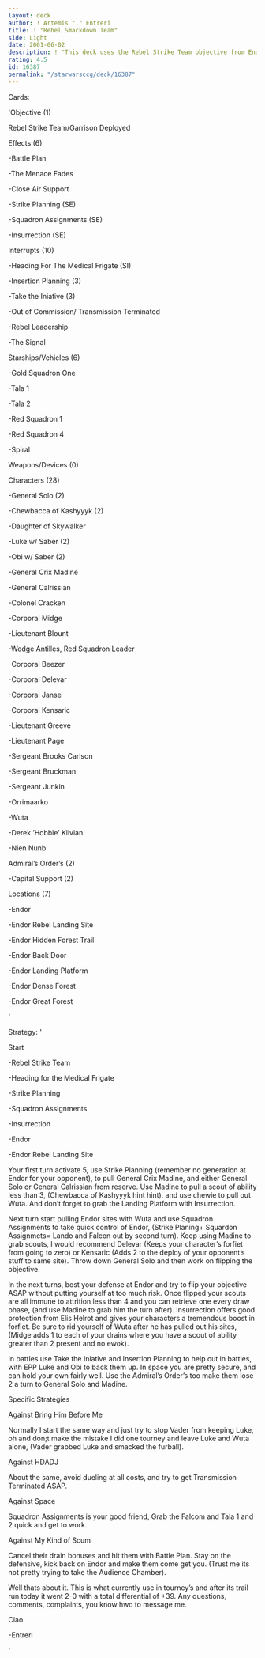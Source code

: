 ```yaml
---
layout: deck
author: ! Artemis "." Entreri
title: ! "Rebel Smackdown Team"
side: Light
date: 2001-06-02
description: ! "This deck uses the Rebel Strike Team objective from Endor, its designed for a quick start and is pretty much your straight up battle and drain deck."
rating: 4.5
id: 16387
permalink: "/starwarsccg/deck/16387"
---
```

Cards: 

'Objective (1)

Rebel Strike Team/Garrison Deployed


Effects (6)

-Battle Plan

-The Menace Fades

-Close Air Support

-Strike Planning (SE)

-Squadron Assignments (SE)

-Insurrection (SE)


Interrupts (10)

-Heading For The Medical Frigate (SI)

-Insertion Planning (3)

-Take the Iniative (3)

-Out of Commission/ Transmission       Terminated

-Rebel Leadership

-The Signal


Starships/Vehicles (6)

-Gold Squadron One

-Tala 1

-Tala 2

-Red Squadron 1

-Red Squadron 4

-Spiral


Weapons/Devices (0)


Characters (28)

-General Solo (2)

-Chewbacca of Kashyyyk (2)

-Daughter of Skywalker

-Luke w/ Saber (2)

-Obi w/ Saber (2)

-General Crix Madine

-General Calrissian

-Colonel Cracken

-Corporal Midge

-Lieutenant Blount

-Wedge Antilles, Red Squadron Leader

-Corporal Beezer

-Corporal Delevar

-Corporal Janse

-Corporal Kensaric

-Lieutenant Greeve

-Lieutenant Page

-Sergeant Brooks Carlson

-Sergeant Bruckman

-Sergeant Junkin

-Orrimaarko

-Wuta

-Derek ’Hobbie’ Klivian

-Nien Nunb


Admiral’s Order’s (2)

-Capital Support (2)


Locations (7)

-Endor

-Endor Rebel Landing Site

-Endor Hidden Forest Trail

-Endor Back Door

-Endor Landing Platform

-Endor Dense Forest

-Endor Great Forest




'

Strategy: '

Start

-Rebel Strike Team

-Heading for the Medical Frigate

-Strike Planning 

-Squadron Assignments

-Insurrection

-Endor

-Endor Rebel Landing Site


Your first turn activate 5, use Strike Planning (remember no generation at Endor for your opponent), to pull General Crix Madine, and either General Solo or General Calrissian from reserve. Use Madine to pull a scout of ability less than 3, (Chewbacca of Kashyyyk hint hint). and use chewie to pull out Wuta. And don’t forget to grab the Landing Platform with Insurrection.


Next turn start pulling Endor sites with Wuta and use Squadron Assignments to take quick control of Endor, (Strike Planing+ Squardon Assignmets= Lando and Falcon out by second turn). Keep using Madine to grab scouts, I would recommend Delevar (Keeps your character’s forfiet from going to zero) or Kensaric (Adds 2 to the deploy of your opponent’s stuff to same site). Throw down General Solo and then work on flipping the objective.


In the next turns, bost your defense at Endor and try to flip your objective ASAP without putting yourself at too much risk. Once flipped your scouts are all immune to attrition less than 4 and you can retrieve one every draw phase, (and use Madine to grab him the turn after). Insurrection offers good protection from Elis Helrot and gives your characters a tremendous boost in forfiet. Be sure to rid yourself of Wuta after he has pulled out his sites, (Midge adds 1 to each of your drains where you have a scout of ability greater than 2 present and no ewok).


In battles use Take the Iniative and Insertion Planning to help out in battles, with EPP Luke and Obi to back them up. In space you are pretty secure, and can hold your own fairly well. Use the Admiral’s Order’s too make them lose 2 a turn to General Solo and Madine.


Specific Strategies

Against Bring Him Before Me

Normally I start the same way and just try to stop Vader from keeping Luke, oh and don;t make the mistake I did one tourney and leave Luke and Wuta alone, (Vader grabbed Luke and smacked the furball). 


Against HDADJ

About the same, avoid dueling at all costs, and try to get Transmission Terminated ASAP. 


Against Space

Squadron Assignments is your good friend, Grab the Falcom and Tala 1 and 2 quick and get to work.


Against My Kind of Scum

Cancel their drain bonuses and hit them with Battle Plan. Stay on the defensive, kick back on Endor and make them come get you. (Trust me its not pretty trying to take the Audience Chamber).


Well thats about it. This is what  currently use in tourney’s and after its trail run today it went 2-0 with a total differential of +39. Any questions, comments, complaints, you know hwo to message me.


Ciao

-Entreri

'
